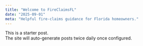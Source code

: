 ```yaml
---
title: "Welcome to FireClaimsFL"
date: "2025-09-01"
meta: "Helpful fire-claims guidance for Florida homeowners."
---
```


This is a starter post.  
The site will auto-generate posts twice daily once configured.
